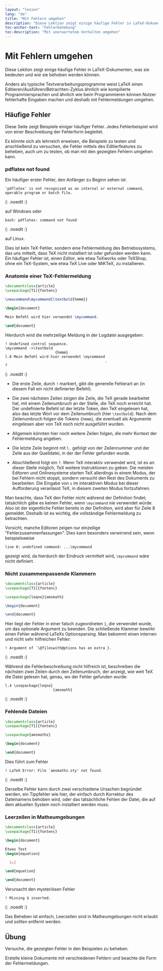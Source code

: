 ```yaml
---
layout: "lesson"
lang: "de"
title: "Mit Fehlern umgehen"
description: "Diese Lektion zeigt einige häufige Fehler in LaTeX-Dokumenten, was sie bedeuten und wie sie behoben werden können."
toc-anchor-text: "Fehlerbehebung"
toc-description: "Mit unerwartetem Verhalten umgehen"
---
```


# Mit Fehlern umgehen

<span
    class="summary">Diese Lektion zeigt einige häufige Fehler in LaTeX-Dokumenten, was sie bedeuten und wie sie behoben werden können.</span>

Anders als typische Textverarbeitungsprogramme weist LaTeX einen
Editieren/Ausführen/Betrachten-Zyklus ähnlich wie kompilierte
Programmiersprachen und ähnlich wie beim Programmieren können Nutzer fehlerhafte
Eingaben machen und deshalb mit Fehlermeldungen umgehen.

## Häufige Fehler

Diese Seite zeigt Beispiele einiger häufiger Fehler. Jedes Fehlerbeispiel wird
von einer Beschreibung der Fehlerform begleitet.

Es könnte sich als lehrreich erweisen, die Beispiele zu testen und anschließend
zu versuchen, die Fehler mittels des Editierfeatures zu beheben, auch um zu
testen, ob man mit den gezeigten Fehlern umgehen kann.

### pdflatex not found

Ein häufiger erster Fehler, den Anfänger zu Beginn sehen ist:

```
'pdflatex' is not recognized as an internal or external command,
operable program or batch file.
```
{: .noedit :}

auf Windows oder

```
bash: pdflatex: command not found
```
{: .noedit :}

auf Linux.

Dies ist kein TeX-Fehler, sondern eine Fehlermeldung des Betriebssystems, das
uns mitteilt, dass TeX nicht installiert ist oder gefunden werden kann. Ein
häufiger Fehler ist, einen _Editor_, wie etwa TeXworks oder TeXShop, ohne ein
TeX-System, wie etwa TeX Live oder MiKTeX, zu installieren.

### Anatomie einer TeX-Fehlermeldung

```latex
\documentclass{article}
\usepackage[T1]{fontenc}

\newcommand\mycommand{\textbold{hmmm}}

\begin{document}

Mein Befehl wird hier verwendet \mycommand.

\end{document}
```

Hierdurch wird die mehrzeilige Meldung in der Logdatei ausgegeben:

```
! Undefined control sequence.
\mycommand ->\textbold 
                       {hmmm}
l.8 Mein Befehl wird hier verwendet \mycommand
                                              .
? 
```
{: .noedit :}

* Die erste Zeile, durch `!` markiert, gibt die generelle Fehlerart an (in
  diesem Fall ein nicht definierter Befehl).
* Die zwei nächsten Zeilen zeigen die Zeile, die TeX gerade bearbeitet hat, mit
  einem Zeilenumbruch an der Stelle, die TeX noch erreicht hat. Der undefinierte
  Befehl ist der letzte Token, den TeX eingelesen hat, also das letzte Wort vor
  dem Zeilenumbruch (hier `\textbold`). Nach dem Zeilenumbruch folgen die Tokens
  `{hmmm}`, die eventuell als Argumente eingelesen aber von TeX noch nicht
  ausgeführt wurden.
* Allgemein könnten hier noch weitere Zeilen folgen, die mehr Kontext der
  Fehlermeldung angeben.
* Die letzte Zeile beginnt mit `l.` gefolgt von der Zeilennummer und der Zeile
  aus der Quelldatei, in der der Fehler gefunden wurde.

* Abschließend folgt ein `?`. Wenn TeX interaktiv verwendet wird, ist es an
  dieser Stelle möglich, TeX weitere Instruktionen zu geben. Die meisten
  Editoren und Onlinesysteme starten TeX allerdings in einem Modus, der bei
  Fehlern nicht stoppt, sondern versucht den Rest des Dokuments zu bearbeiten.
  Die Eingabe von `s` im interaktiven Modus bei dieser Aufforderung
  veranlasst TeX, in diesem zweiten Modus fortzufahren.

Man beachte, dass TeX den Fehler nicht während der Definition findet;
tatsächlich gäbe es keinen Fehler, wenn `\mycommand` nie verwendet würde. Also
ist der eigentliche Fehler bereits in der Definition, wird aber für Zeile 8
gemeldet. Deshalb ist es wichtig, die vollständige Fehlermeldung zu betrachten.

Vorsicht, manche Editoren zeigen nur einzeilige "Fehlerzusammenfassungen". Dies
kann besonders verwirrend sein, wenn beispielsweise

`line 8: undefined command: ...\mycommand`

gezeigt wird, da hierdurch der Eindruck vermittelt wird, `\mycommand` wäre nicht
definiert.

### Nicht zusammenpassende Klammern

```latex
\documentclass{article}
\usepackage[T1]{fontenc}

\usepackage[leqno}{amsmath}

\begin{document}

\end{document}
```

Hier liegt der Fehler in einer falsch zugeordneten `}`, die verwendet wurde, um
das optionale Argument zu beenden. Die schließende Klammer bewirkt einen Fehler
während LaTeXs Optionsparsing. Man bekommt einen internen und nicht sehr
hilfreichen Fehler:

```
! Argument of `\@fileswith@ptions has an extra }.
```
{: .noedit :}

Während die Fehlerbeschreibung nicht hilfreich ist, beschreiben die nächsten
zwei Zeilen durch den Zeilenumbruch, der anzeigt, wie weit TeX die Datei gelesen
hat, genau, wo der Fehler gefunden wurde:

```
l.4 \usepackage[leqno}
                      {amsmath}
```
{: .noedit :}

### Fehlende Dateien

```latex
\documentclass{article}
\usepackage[T1]{fontenc}

\usepackage{amsmathz}

\begin{document}

\end{document}
```

Dies führt zum Fehler

```
! LaTeX Error: File `amsmathz.sty' not found.
```
{: .noedit :}

Derselbe Fehler kann durch zwei verschiedene Ursachen begründet werden, ein
Tippfehler wie hier, der einfach durch Korrektur des Dateinamens behoben wird,
oder das tatsächliche Fehlen der Datei, die auf dem aktuellen System noch
installiert werden muss.

### Leerzeilen in Matheumgebungen

```latex
\documentclass{article}
\usepackage[T1]{fontenc}

\begin{document}

Etwas Text
\begin{equation}

  1=2

\end{equation}

\end{document}
```

Verursacht den mysteriösen Fehler

```
! Missing $ inserted.
```
{: .noedit :}

Das Beheben ist einfach, Leerzeilen sind in Matheumgebungen nicht erlaubt und
sollten entfernt werden.

## Übung

Versuche, die gezeigten Fehler in den Beispielen zu beheben.

Erstelle kleine Dokumente mit verschiedenen Fehlern und beachte die Form der
Fehlermeldungen.

<script>
  window.addEventListener('load', function(){
      if(editors['pre2'] != null) editors['pre2'].moveCursorTo(3, 31, false);
      if(editors['pre4'] != null) editors['pre4'].moveCursorTo(3, 18, false);
      if(editors['pre7'] != null) editors['pre7'].moveCursorTo(3  , 20, false);
      if(editors['pre9'] != null) editors['pre9'].moveCursorTo(7, 0, false);
  }, false);
</script>
